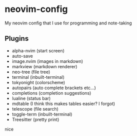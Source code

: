 # neovim-config

My neovim config that I use for programming and note-taking

## Plugins

- alpha-nvim (start screen)
- auto-save
- image.nvim (images in markdown)
- markview (markdown renderer)
- neo-tree (file tree)
- terminal (inbuilt-terminal)
- tokyonight (colorscheme)
- autopairs (auto complete brackets etc...)
- completions (completion suggestions)
- lualine (status bar)
- mdtable (I think this makes tables easier? I forgot)
- telescope (file search)
- toggle-term (inbuilt-terminal)
- Treesitter (pretty print)

nice
